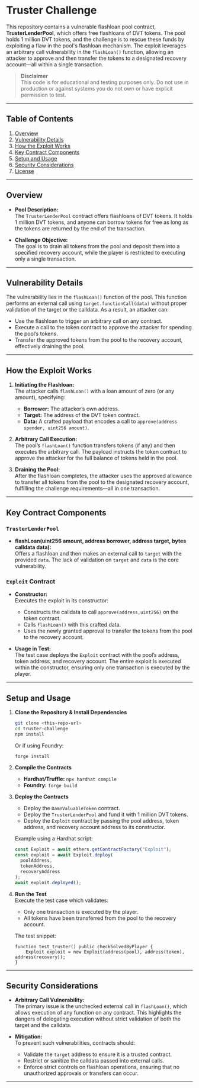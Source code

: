# Truster Challenge

This repository contains a vulnerable flashloan pool contract, **TrusterLenderPool**, which offers free flashloans of DVT tokens. The pool holds 1 million DVT tokens, and the challenge is to rescue these funds by exploiting a flaw in the pool's flashloan mechanism. The exploit leverages an arbitrary call vulnerability in the `flashLoan()` function, allowing an attacker to approve and then transfer the tokens to a designated recovery account—all within a single transaction.

> **Disclaimer**  
> This code is for educational and testing purposes only. Do not use in production or against systems you do not own or have explicit permission to test.

---

## Table of Contents

1. [Overview](#overview)  
2. [Vulnerability Details](#vulnerability-details)  
3. [How the Exploit Works](#how-the-exploit-works)  
4. [Key Contract Components](#key-contract-components)  
5. [Setup and Usage](#setup-and-usage)  
6. [Security Considerations](#security-considerations)  
7. [License](#license)

---

## Overview

- **Pool Description:**  
  The `TrusterLenderPool` contract offers flashloans of DVT tokens. It holds 1 million DVT tokens, and anyone can borrow tokens for free as long as the tokens are returned by the end of the transaction.

- **Challenge Objective:**  
  The goal is to drain all tokens from the pool and deposit them into a specified recovery account, while the player is restricted to executing only a single transaction.

---

## Vulnerability Details

The vulnerability lies in the `flashLoan()` function of the pool. This function performs an external call using `target.functionCall(data)` without proper validation of the target or the calldata. As a result, an attacker can:

- Use the flashloan to trigger an arbitrary call on any contract.
- Execute a call to the token contract to approve the attacker for spending the pool’s tokens.
- Transfer the approved tokens from the pool to the recovery account, effectively draining the pool.

---

## How the Exploit Works

1. **Initiating the Flashloan:**  
   The attacker calls `flashLoan()` with a loan amount of zero (or any amount), specifying:
   - **Borrower:** The attacker’s own address.
   - **Target:** The address of the DVT token contract.
   - **Data:** A crafted payload that encodes a call to `approve(address spender, uint256 amount)`.

2. **Arbitrary Call Execution:**  
   The pool’s `flashLoan()` function transfers tokens (if any) and then executes the arbitrary call. The payload instructs the token contract to approve the attacker for the full balance of tokens held in the pool.

3. **Draining the Pool:**  
   After the flashloan completes, the attacker uses the approved allowance to transfer all tokens from the pool to the designated recovery account, fulfilling the challenge requirements—all in one transaction.

---

## Key Contract Components

### `TrusterLenderPool`

- **flashLoan(uint256 amount, address borrower, address target, bytes calldata data):**  
  Offers a flashloan and then makes an external call to `target` with the provided `data`. The lack of validation on `target` and `data` is the core vulnerability.

### `Exploit` Contract

- **Constructor:**  
  Executes the exploit in its constructor:
  - Constructs the calldata to call `approve(address,uint256)` on the token contract.
  - Calls `flashLoan()` with this crafted data.
  - Uses the newly granted approval to transfer the tokens from the pool to the recovery account.

- **Usage in Test:**  
  The test case deploys the `Exploit` contract with the pool’s address, token address, and recovery account. The entire exploit is executed within the constructor, ensuring only one transaction is executed by the player.

---

## Setup and Usage

1. **Clone the Repository & Install Dependencies**  
   ```bash
   git clone <this-repo-url>
   cd truster-challenge
   npm install
   ```
   Or if using Foundry:
   ```bash
   forge install
   ```

2. **Compile the Contracts**  
   - **Hardhat/Truffle:** `npx hardhat compile`  
   - **Foundry:** `forge build`

3. **Deploy the Contracts**  
   - Deploy the `DamnValuableToken` contract.
   - Deploy the `TrusterLenderPool` and fund it with 1 million DVT tokens.
   - Deploy the `Exploit` contract by passing the pool address, token address, and recovery account address to its constructor.

   Example using a Hardhat script:
   ```js
   const Exploit = await ethers.getContractFactory("Exploit");
   const exploit = await Exploit.deploy(
     poolAddress,
     tokenAddress,
     recoveryAddress
   );
   await exploit.deployed();
   ```

4. **Run the Test**  
   Execute the test case which validates:
   - Only one transaction is executed by the player.
   - All tokens have been transferred from the pool to the recovery account.

   The test snippet:
   ```solidity
   function test_truster() public checkSolvedByPlayer {
       Exploit exploit = new Exploit(address(pool), address(token), address(recovery));
   }
   ```

---

## Security Considerations

- **Arbitrary Call Vulnerability:**  
  The primary issue is the unchecked external call in `flashLoan()`, which allows execution of any function on any contract. This highlights the dangers of delegating execution without strict validation of both the target and the calldata.

- **Mitigation:**  
  To prevent such vulnerabilities, contracts should:
  - Validate the `target` address to ensure it is a trusted contract.
  - Restrict or sanitize the calldata passed into external calls.
  - Enforce strict controls on flashloan operations, ensuring that no unauthorized approvals or transfers can occur.

---
